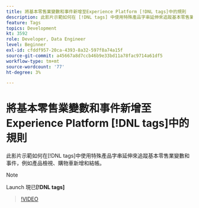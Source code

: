 ```yaml
---
title: 將基本零售業變數和事件新增至Experience Platform [!DNL tags]中的規則
description: 此影片示範如何在 [!DNL tags] 中使用特殊產品字串延伸來追蹤基本零售業變數和事件，例如產品檢視、購物車新增和結帳。
feature: Tags
topics: Development
kt: 3592
role: Developer, Data Engineer
level: Beginner
exl-id: cfddf957-20ca-4393-8a32-597f8a74a15f
source-git-commit: a45667a8d7ccb46b9e33bd11a78fac9714a61df5
workflow-type: tm+mt
source-wordcount: '77'
ht-degree: 3%

---
```


# 將基本零售業變數和事件新增至Experience Platform [!DNL tags]中的規則

此影片示範如何在[!DNL tags]中使用特殊產品字串延伸來追蹤基本零售業變數和事件，例如產品檢視、購物車新增和結帳。

>[!NOTE]
>
> Launch 現已&#x200B;**[!DNL tags]**

>[!VIDEO](https://video.tv.adobe.com/v/28763/?quality=12&learn=on)
